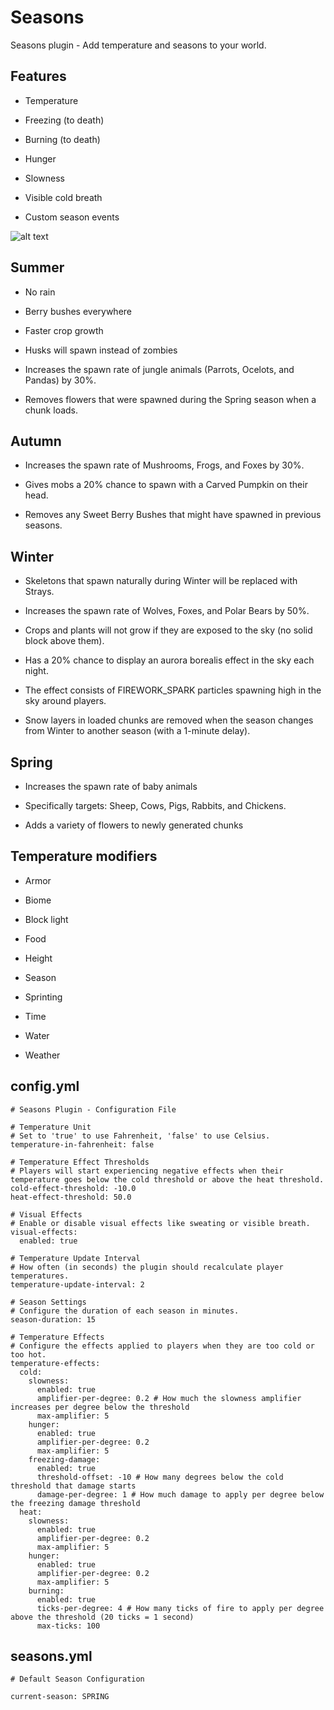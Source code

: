 # Seasons
 Seasons plugin - Add temperature and seasons to your world.

## Features

-   Temperature
-   Freezing (to death)

-   Burning (to death)
-   Hunger

-   Slowness
-   Visible cold breath

-   Custom season events

![alt text](https://i.imgur.com/vqd7ImQ.png)

## Summer

-   No rain
-   Berry bushes everywhere

-   Faster crop growth
-   Husks will spawn instead of zombies

-   Increases the spawn rate of jungle animals (Parrots, Ocelots, and Pandas) by 30%.
-   Removes flowers that were spawned during the Spring season when a chunk loads.

## Autumn

-   Increases the spawn rate of Mushrooms, Frogs, and Foxes by 30%.
-   Gives mobs a 20% chance to spawn with a Carved Pumpkin on their head.

-   Removes any Sweet Berry Bushes that might have spawned in previous seasons.

## Winter

-   Skeletons that spawn naturally during Winter will be replaced with Strays.
-   Increases the spawn rate of Wolves, Foxes, and Polar Bears by 50%.

-   Crops and plants will not grow if they are exposed to the sky (no solid block above them).
-   Has a 20% chance to display an aurora borealis effect in the sky each night.

-   The effect consists of FIREWORK_SPARK particles spawning high in the sky around players.
-   Snow layers in loaded chunks are removed when the season changes from Winter to another season (with a 1-minute delay).

## Spring

-   Increases the spawn rate of baby animals
-   Specifically targets: Sheep, Cows, Pigs, Rabbits, and Chickens.

-   Adds a variety of flowers to newly generated chunks

## Temperature modifiers

-   Armor
-   Biome

-   Block light
-   Food

-   Height
-   Season

-   Sprinting
-   Time

-   Water
-   Weather

## config.yml
```
# Seasons Plugin - Configuration File

# Temperature Unit
# Set to 'true' to use Fahrenheit, 'false' to use Celsius.
temperature-in-fahrenheit: false

# Temperature Effect Thresholds
# Players will start experiencing negative effects when their temperature goes below the cold threshold or above the heat threshold.
cold-effect-threshold: -10.0
heat-effect-threshold: 50.0

# Visual Effects
# Enable or disable visual effects like sweating or visible breath.
visual-effects:
  enabled: true

# Temperature Update Interval
# How often (in seconds) the plugin should recalculate player temperatures.
temperature-update-interval: 2

# Season Settings
# Configure the duration of each season in minutes.
season-duration: 15

# Temperature Effects
# Configure the effects applied to players when they are too cold or too hot.
temperature-effects:
  cold:
    slowness:
      enabled: true
      amplifier-per-degree: 0.2 # How much the slowness amplifier increases per degree below the threshold
      max-amplifier: 5
    hunger:
      enabled: true
      amplifier-per-degree: 0.2
      max-amplifier: 5
    freezing-damage:
      enabled: true
      threshold-offset: -10 # How many degrees below the cold threshold that damage starts
      damage-per-degree: 1 # How much damage to apply per degree below the freezing damage threshold
  heat:
    slowness:
      enabled: true
      amplifier-per-degree: 0.2
      max-amplifier: 5
    hunger:
      enabled: true
      amplifier-per-degree: 0.2
      max-amplifier: 5
    burning:
      enabled: true
      ticks-per-degree: 4 # How many ticks of fire to apply per degree above the threshold (20 ticks = 1 second)
      max-ticks: 100
```
## seasons.yml
```
# Default Season Configuration

current-season: SPRING
```
